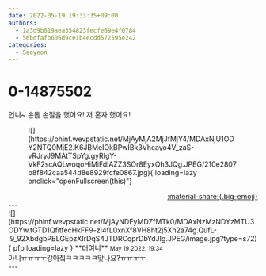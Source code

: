 ```yaml
---
date: 2022-05-19 19:33:35+09:00
authors:
  - 1a3d9b619aea354823fecfe69e4f0784
  - 56bdfafb606d9ce1b4ecdd572595e242
categories:
  - Seoyeon
---
```


# 0-14875502

<div class="post-container" markdown="1">
<div class="content-container md-sidebar__scrollwrap" markdown="1">

언니~ 손톱 손질을 했어요! 저 혼자 했어요!
<figure markdown="1">
![](https://phinf.wevpstatic.net/MjAyMjA2MjJfMjY4/MDAxNjU1ODY2NTQ0MjE2.K6JBMeIOkBPwIBk3Vhcayo4V_zaS-vRJryJ9MAtTSpYg.gyRIgY-VkF2scAQLwoqoHiMiFdlAZZ3SOr8EyxQh3JQg.JPEG/210e2807b8f842caa544d8e8929fcfe0867.jpg){ loading=lazy onclick="openFullscreen(this)"}
</figure>


</div>
</div>

<div style="text-align: right;" markdown="1">
<a href="https://weverse.io/fromis9/fanpost/0-14875502" style="text-align: right;">:material-share:{.big-emoji}</a>
</div>
---

<div class="comments-container md-sidebar__scrollwrap" markdown="1">
<div class="comment" markdown="1">
<div class='id-container' markdown="1">
![](https://phinf.wevpstatic.net/MjAyNDEyMDZfMTk0/MDAxNzMzNDYzMTU3ODYw.tGTD1QfitfecHkFF9-zI4fL0xnXf8VH8ht2j5Xh2a74g.QufL-i9_92XbdgbPBLGEpzXIrDqS4JTDRCqprDbYdJIg.JPEG/image.jpg?type=s72){ pfp loading=lazy }
**<span class="artist">더여니</span>** <small>May 19 2022, 19:34</small><br>
</div>
<div class='comment-body' markdown="1">
아니ㅠㅠㅠㅜ강아짘ㅋㅋㅋㅋㅋ맞나요?ㅠㅠㅜㅜ
</div>
</div>
</div>
---

